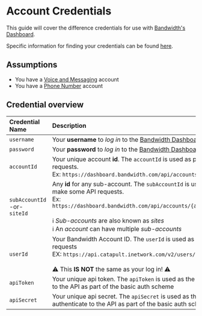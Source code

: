# Account Credentials

This guide will cover the difference credentials for use with [Bandwidth's Dashboard](https://dashboard.bandwidth.com).

Specific information for finding your credentials can be found [here](https://support.bandwidth.com/hc/en-us/articles/360014110974).


## Assumptions

* You have a [Voice and Messaging](https://app.bandwidth.com) account
* You have a [Phone Number](https://dashboard.bandwidth.com) account

## Credential overview

| Credential Name                        | Description                                                                                                                                                                                                                                                                                          | Example                              |
|:---------------------------------------|:-----------------------------------------------------------------------------------------------------------------------------------------------------------------------------------------------------------------------------------------------------------------------------------------------------|:-------------------------------------|
| `username`                             | Your **username** to *log in* to the [Bandwidth Dashboard](https://dashboard.bandwidth.com)                                                                                                                                                                                                          |  `jdoe`                               |
| `password`                             | Your **password** to *log in* to the [Bandwidth Dashboard](https://dashboard.bandwidth.com)                                                                                                                                                                                                          |  `correct-horse-battery-staple`       |
| `accountId`                            | Your unique account **id**.  The `accountId` is used as part of the url to make API requests. <br> Ex: `https://dashboard.bandwidth.com/api/accounts/{accountId}/`                                                                                                                                   |  `920012`                             |
| `subAccountId` <br> -or- <br> `siteId` | Any **id** for any sub-account.  The `subAccountId` is used as part of the url to make some API requests. <br> Ex: `https://dashboard.bandwidth.com/api/accounts/{accountId}/sites/{sideId}` <br><br> ℹ️ *Sub-accounts* are also known as *sites* <br> ℹ️ An *account* can have multiple *sub-accounts*|  `13606`                              |
| `userId`                               | Your Bandwidth Account ID. The `userId` is used as part of the url to make API requests <br> EX: `https://api.catapult.inetwork.com/v2/users/{userId}/messages` <br><br> ⚠️ This **IS NOT** the same as your log in! ⚠️                                                                                |  `u-sd89g93epa2nb4euazd83kv8` |
| `apiToken`                             | Your unique api token.  The `apiToken` is used as the **username** to authenticate to the API as part of the basic auth scheme                                                                                                                                                                       |  `t-df83jkbv89aokuoxllf833c`          |
| `apiSecret`                            | Your unique api secret.  The `apiSecret` is used as the **password** to authenticate to the API as part of the basic auth scheme                                                                                                                                                                     |  `j54935lddasl837592356aasdf8359hlo3` |
